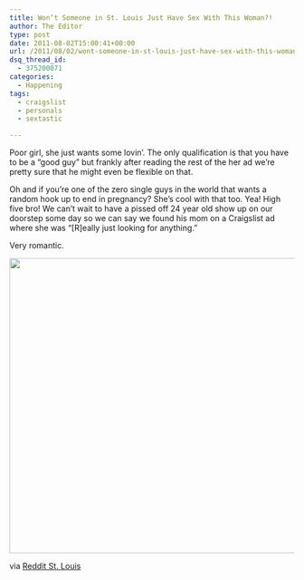 ```yaml
---
title: Won’t Someone in St. Louis Just Have Sex With This Woman?!
author: The Editor
type: post
date: 2011-08-02T15:00:41+00:00
url: /2011/08/02/wont-someone-in-st-louis-just-have-sex-with-this-woman/
dsq_thread_id:
  - 375200071
categories:
  - Happening
tags:
  - craigslist
  - personals
  - sextastic

---
```

Poor girl, she just wants some lovin&#8217;. The only qualification is that you have to be a &#8220;good guy&#8221; but frankly after reading the rest of the her ad we&#8217;re pretty sure that he might even be flexible on that.

Oh and if you&#8217;re one of the zero single guys in the world that wants a random hook up to end in pregnancy? She&#8217;s cool with that too. Yea! High five bro! We can&#8217;t wait to have a pissed off 24 year old show up on our doorstep some day so we can say we found his mom on a Craigslist ad where she was &#8220;[R]eally just looking for anything.&#8221;

Very romantic.

<p style="text-align: center;">
  <a href="http://media.punchingkitty.com/wordpress/2011/07/stl_craigslist_looking.jpg"><img class="size-full wp-image-10401 aligncenter" title="stl_craigslist_looking" src="http://media.punchingkitty.com/wordpress/2011/07/stl_craigslist_looking.jpg" alt="" width="600" height="521" /></a>
</p>

<p style="text-align: left;">
  via <a href="http://www.reddit.com/r/StLouis/comments/j2wsj/woah_woah_woahhold_up_a_second/" target="_blank">Reddit St. Louis</a>
</p>